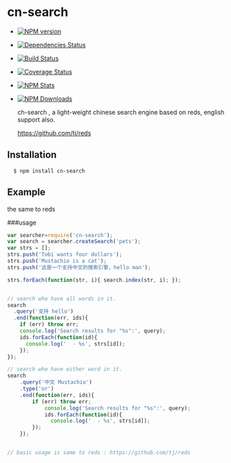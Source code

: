 # cn-search
- [![NPM version](https://badge.fury.io/js/cn-search.png)](http://badge.fury.io/js/cn-search)
- [![Dependencies Status](https://david-dm.org/sxyizhiren/cn-search.png)](https://david-dm.org/sxyizhiren/cn-search)
- [![Build Status](https://travis-ci.org/sxyizhiren/cn-search.png?branch=master)](https://travis-ci.org/sxyizhiren/cn-search)
- [![Coverage Status](https://coveralls.io/repos/sxyizhiren/cn-search/badge.png?branch=master&service=github)](https://coveralls.io/github/sxyizhiren/cn-search?branch=master)
- [![NPM Stats](https://nodei.co/npm/cn-search.png?downloads=true&stars=true)](https://npmjs.org/package/cn-search)
- [![NPM Downloads](https://nodei.co/npm-dl/cn-search.png?months=9)](https://npmjs.org/package/cn-search)

  ch-search , a light-weight chinese search engine based on reds, english support also.

  https://github.com/tj/reds
    
  
## Installation

      $ npm install cn-search

## Example

  the same to reds

###usage

```js
var searcher=require('cn-search');
var search = searcher.createSearch('pets');	
var strs = [];
strs.push('Tobi wants four dollars');
strs.push('Mustachio is a cat');
strs.push('这是一个支持中文的搜索引擎，hello man');

strs.forEach(function(str, i){ search.index(str, i); });


// search who have all words in it.
search
  .query('支持 hello')
  .end(function(err, ids){
    if (err) throw err;
    console.log('Search results for "%s":', query);
    ids.forEach(function(id){
      console.log('  - %s', strs[id]);
    });
});

// search who have either word in it.
search
	.query('中文 Mustachio')
	.type('or')
	.end(function(err, ids){
		if (err) throw err;
			console.log('Search results for "%s":', query);
			ids.forEach(function(id){
			  console.log('  - %s', strs[id]);
		});
	});


// basic usage is same to reds : https://github.com/tj/reds
```


